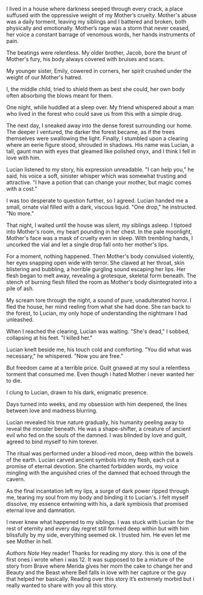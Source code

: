 I lived in a house where darkness seeped through every crack, a place suffused with the oppressive weight of my Mother’s cruelty. Mother's abuse was a daily torment, leaving my siblings and I battered and broken, both physically and emotionally. Mother’s rage was a storm that never ceased, her voice a constant barrage of venomous words, her hands instruments of pain.

The beatings were relentless. My older brother, Jacob, bore the brunt of Mother's fury, his body always covered with bruises and scars.

My younger sister, Emily, cowered in corners, her spirit crushed under the weight of our Mother's hatred. 

I, the middle child, tried to shield them as best she could, her own body often absorbing the blows meant for them.

One night, while huddled at a sleep over. My friend whispered about a man who lived in the forest who could save us from this with a simple drug. 

The next day, I sneaked away into the dense forest surrounding our home. The deeper I ventured, the darker the forest became, as if the trees themselves were swallowing the light. Finally, I stumbled upon a clearing where an eerie figure stood, shrouded in shadows. His name was Lucian, a tall, gaunt man with eyes that gleamed like polished onyx, and I think I fell in love with him. 

Lucian listened to my story, his expression unreadable. "I can help you," he said, his voice a soft, sinister whisper which was somewhat trusting and attractive. "I have a potion that can change your mother, but magic comes with a cost."

I was too desperate to question further, so I agreed. Lucian handed me a small, ornate vial filled with a dark, viscous liquid. "One drop," he instructed. "No more."

That night, I waited until the house was silent, my siblings asleep. I tiptoed into Mother's room, my heart pounding in her chest. In the pale moonlight, Mother's face was a mask of cruelty even in sleep. With trembling hands, I uncorked the vial and let a single drop fall onto her mother's lips.

For a moment, nothing happened. Then Mother's body convulsed violently, her eyes snapping open wide with terror. She clawed at her throat, skin blistering and bubbling, a horrible gurgling sound escaping her lips. Her flesh began to melt away, revealing a grotesque, skeletal form beneath. The stench of burning flesh filled the room as Mother's body disintegrated into a pile of ash.

My scream tore through the night, a sound of pure, unadulterated horror. I fled the house, her mind reeling from what she had done. She ran back to the forest, to Lucian, my only hope of understanding the nightmare I had unleashed.

When I reached the clearing, Lucian was waiting. "She's dead," I sobbed, collapsing at his feet. "I killed her."

Lucian knelt beside me, his touch cold and comforting. "You did what was necessary," he whispered. "Now you are free."

But freedom came at a terrible price. Guilt gnawed at my soul a relentless torment that consumed me. Even though i hated Mother i never wanted her to die. 

I clung to Lucian, drawn to his dark, enigmatic presence.

Days turned into weeks, and my obsession with him deepened, the lines between love and madness blurring.

Lucian revealed his true nature gradually, his humanity peeling away to reveal the monster beneath. He was a shape-shifter, a creature of ancient evil who fed on the souls of the damned. I was blinded by love and guilt, agreed to bind myself to him torever.

The ritual was performed under a blood-red moon, deep within the bowels of the earth. Lucian carved ancient symbols into my flesh, each cut a promise of eternal devotion. She chanted forbidden words, my voice mingling with the anguished cries of the damned that echoed through the cavern.

As the final incantation left my lips, a surge of dark power ripped through me, tearing my soul from my body and binding it to Lucian's. 
I felt myself dissolve, my essence entwining with his, a dark symbiosis that promised eternal love and damnation.

I never knew what happened to my siblings. I was stuck with Lucian for the rest of eternity and every day regret still formed deep within but with him blissfully by my side, everything seemed ok. I trusted him. He even let me see Mother in hell. 




*Authors Note*
Hey reader! Thanks for reading my story. this is one of the first ones i wrote when i was 12. It was supposed to be a mixture of the story from Brave where Merida gives her mom the cake to change her and Beauty and the Beast where Bell falls in love with her capture or the guy that helped her basically. Reading over this story it’s extremely morbid but i really wanted to share with you all this story. 

